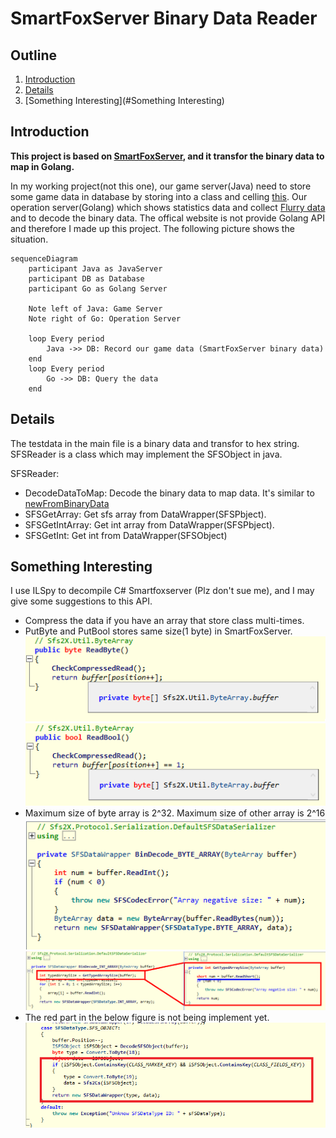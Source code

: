 # SmartFoxServer Binary Data Reader
## Outline
1. [Introduction](#Introduction)
2. [Details](#Details)
3. [Something Interesting](#Something Interesting)

## Introduction
**This project is based on [SmartFoxServer](#https://www.smartfoxserver.com/), and it transfor the binary data to map in Golang.** 

In my working project(not this one), our game server(Java) need to store some game data in database by storing into a class and celling [this](#http://docs2x.smartfoxserver.com/api-docs/javadoc/server/com/smartfoxserver/v2/entities/data/SFSObject.html#toBinary--). Our operation server(Golang) which shows statistics data and collect [Flurry data](#https://www.flurry.com/) and to decode the binary data. The offical website is not provide Golang API and therefore I made up this project. The following picture shows the situation.

```mermaid
sequenceDiagram
    participant Java as JavaServer
    participant DB as Database
    participant Go as Golang Server

    Note left of Java: Game Server
    Note right of Go: Operation Server
    
    loop Every period
        Java ->> DB: Record our game data (SmartFoxServer binary data)
    end
    loop Every period
        Go ->> DB: Query the data
    end
```

## Details
The testdata in the main file is a binary data and transfor to hex string. SFSReader is a class which may implement the SFSObject in java.

SFSReader:
- DecodeDataToMap: Decode the binary data to map data. It's similar to [newFromBinaryData](#http://docs2x.smartfoxserver.com/api-docs/javadoc/server/com/smartfoxserver/v2/entities/data/SFSObject.html#newFromBinaryData-byte:A-)
- SFSGetArray: Get sfs array from DataWrapper(SFSPbject).
- SFSGetIntArray: Get int array from DataWrapper(SFSPbject).
- SFSGetInt: Get int from DataWrapper(SFSObject)

## Something Interesting
I use ILSpy to decompile C# Smartfoxserver (Plz don't sue me), and I may give some suggestions to this API.
- Compress the data if you have an array that store class multi-times.
- PutByte and PutBool stores same size(1 byte) in SmartFoxServer. 
![PutByte](./Images/ReadByte.png)
![PutBool](./Images/ReadBool.png)
- Maximum size of byte array is 2^32. Maximum size of other array is 2^16
![ByteArray](./Images/ByteArray.png)
![IntArray](./Images/IntArray.png)
- The red part in the below figure is not being implement yet.
![MissingPart](./Images/MissingPart.png)